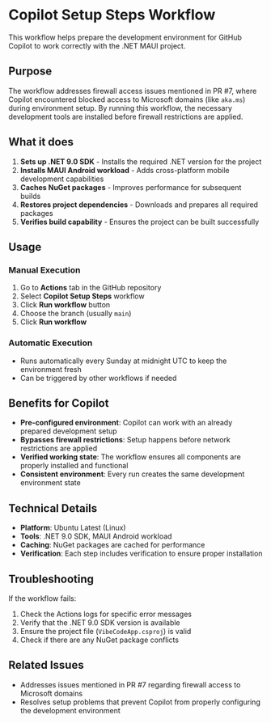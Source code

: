 # Copilot Setup Steps Workflow

This workflow helps prepare the development environment for GitHub Copilot to work correctly with the .NET MAUI project.

## Purpose

The workflow addresses firewall access issues mentioned in PR #7, where Copilot encountered blocked access to Microsoft domains (like `aka.ms`) during environment setup. By running this workflow, the necessary development tools are installed before firewall restrictions are applied.

## What it does

1. **Sets up .NET 9.0 SDK** - Installs the required .NET version for the project
2. **Installs MAUI Android workload** - Adds cross-platform mobile development capabilities
3. **Caches NuGet packages** - Improves performance for subsequent builds
4. **Restores project dependencies** - Downloads and prepares all required packages
5. **Verifies build capability** - Ensures the project can be built successfully

## Usage

### Manual Execution
1. Go to **Actions** tab in the GitHub repository
2. Select **Copilot Setup Steps** workflow
3. Click **Run workflow** button
4. Choose the branch (usually `main`)
5. Click **Run workflow**

### Automatic Execution
- Runs automatically every Sunday at midnight UTC to keep the environment fresh
- Can be triggered by other workflows if needed

## Benefits for Copilot

- **Pre-configured environment**: Copilot can work with an already prepared development setup
- **Bypasses firewall restrictions**: Setup happens before network restrictions are applied
- **Verified working state**: The workflow ensures all components are properly installed and functional
- **Consistent environment**: Every run creates the same development environment state

## Technical Details

- **Platform**: Ubuntu Latest (Linux)
- **Tools**: .NET 9.0 SDK, MAUI Android workload
- **Caching**: NuGet packages are cached for performance
- **Verification**: Each step includes verification to ensure proper installation

## Troubleshooting

If the workflow fails:
1. Check the Actions logs for specific error messages
2. Verify that the .NET 9.0 SDK version is available
3. Ensure the project file (`VibeCodeApp.csproj`) is valid
4. Check if there are any NuGet package conflicts

## Related Issues

- Addresses issues mentioned in PR #7 regarding firewall access to Microsoft domains
- Resolves setup problems that prevent Copilot from properly configuring the development environment